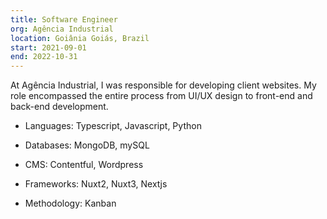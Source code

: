 ```yaml
---
title: Software Engineer
org: Agência Industrial
location: Goiânia Goiás, Brazil
start: 2021-09-01
end: 2022-10-31
---
```


At Agência Industrial, I was responsible for developing client websites. My role encompassed the entire process from UI/UX design to front\-end and back\-end development.

- Languages: Typescript, Javascript, Python

- Databases: MongoDB, mySQL

- CMS: Contentful, Wordpress

- Frameworks: Nuxt2, Nuxt3, Nextjs

- Methodology: Kanban
